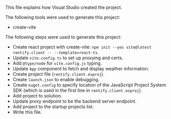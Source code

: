 This file explains how Visual Studio created the project.

The following tools were used to generate this project:
- create-vite

The following steps were used to generate this project:
- Create react project with create-vite: `npm init --yes vite@latest rentify.client -- --template=react-ts`.
- Update `vite.config.ts` to set up proxying and certs.
- Add `@type/node` for `vite.config.js` typing.
- Update `App` component to fetch and display weather information.
- Create project file (`rentify.client.esproj`).
- Create `launch.json` to enable debugging.
- Create `nuget.config` to specify location of the JavaScript Project System SDK (which is used in the first line in `rentify.client.esproj`).
- Add project to solution.
- Update proxy endpoint to be the backend server endpoint.
- Add project to the startup projects list.
- Write this file.
